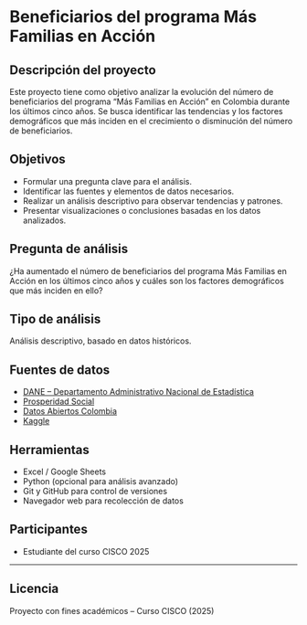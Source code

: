 # Beneficiarios del programa Más Familias en Acción

## Descripción del proyecto

Este proyecto tiene como objetivo analizar la evolución del número de beneficiarios del programa “Más Familias en Acción” en Colombia durante los últimos cinco años. Se busca identificar las tendencias y los factores demográficos que más inciden en el crecimiento o disminución del número de beneficiarios.

## Objetivos

- Formular una pregunta clave para el análisis.
- Identificar las fuentes y elementos de datos necesarios.
- Realizar un análisis descriptivo para observar tendencias y patrones.
- Presentar visualizaciones o conclusiones basadas en los datos analizados.

## Pregunta de análisis

¿Ha aumentado el número de beneficiarios del programa Más Familias en Acción en los últimos cinco años y cuáles son los factores demográficos que más inciden en ello?

## Tipo de análisis

Análisis descriptivo, basado en datos históricos.

## Fuentes de datos

- [DANE – Departamento Administrativo Nacional de Estadística](https://www.dane.gov.co/)
- [Prosperidad Social](https://prosperidadsocial.gov.co/)
- [Datos Abiertos Colombia](https://www.datos.gov.co/)
- [Kaggle](https://www.kaggle.com/)

## Herramientas

- Excel / Google Sheets
- Python (opcional para análisis avanzado)
- Git y GitHub para control de versiones
- Navegador web para recolección de datos

## Participantes

- Estudiante del curso CISCO 2025

---

## Licencia

Proyecto con fines académicos – Curso CISCO (2025)
